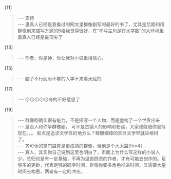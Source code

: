 
[11] 
>--- 支持<br>
>--- 蛊真人已经是我看过的网文里群像剧写的最好的书了，尤其是后期利用群像剧来描写方源的B格我觉得很好，在“不写主角是在水字数”的大环境里蛊真人已经是最顶尖了<br>

[13] 
>--- 作者，你是神，你让我对小说重拾信心。<br>

[15] 
>--- 脑子不行阅历不够的人学不来看天赋的<br>

[17] 
>--- 😚😚😚😚😚夸的不好意思了<br>

[19] 
>--- 群像剧确实很有魅力，不是描写一个人物，而是虚构了一个世界出来<br>
>--- 是没人和你争群像剧。
可不是古镇人的影响和粉丝，大家谁能陪你坚持现在。。。
起点是追求文学性的地方么？精雕细琢的实体文学早就进棺材了。<br>
>--- 齐可休的掌门路算是更成熟的群像，但他是个大太监[fn=4]<br>
>--- 真人，其实你自己说到这里也明白了，市面上为什么写这样的小说人少，总归也是有一定基础，不再为温饱顾虑的作者，才有可能去创作的。足够多的更新，代表足够的码字时间，群像你要多角色推进时间，又需要大量时间去构思，两者有一定的冲突。<br>
